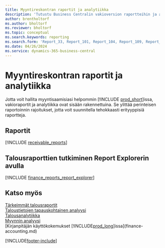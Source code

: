 ```yaml
---
title: Myyntireskontran raportit ja analytiikka
description: 'Tutustu Business Centralin vakioversion raportteihin ja analyyseihin, joiden avulla voit seurata myyntisaamiasi.'
author: brentholtorf
ms.author: bholtorf
ms.reviewer: bholtorf
ms.topic: conceptual
ms.search.keywords: reporting
ms.search.form: 'Report_33, Report_101, Report_104, Report_109, Report_112, Report_120, Report_121, Report_129, Report_211, Report_1316'
ms.date: 04/26/2024
ms.service: dynamics-365-business-central
---
```

# Myyntireskontran raportit ja analytiikka

Jotta voit hallita myyntisaamisiasi helpommin [!INCLUDE [prod_short](includes/prod_short.md)]issa, vakioraportit ja analytiikka ovat sisään rakennettuina. Se ylittää perinteisen raportoinnin rajoitukset, jotta voit suunnitella tehokkaasti erityyppisiä raportteja.  

## Raportit

[!INCLUDE [receivable_reports](includes/receivable-reports-include.md)]

## Talousraporttien tutkiminen Report Explorerin avulla

[!INCLUDE [finance_reports_report_explorer](includes/finance-reports-report-explorer-include.md)]


## Katso myös

[Tärkeimmät talousraportit](finance-reports.md)  
[Taloustietojen tapauskohtainen analyysi](ad-hoc-analysis-finance.md)   
[Talousanalytiikka](bi.md)   
[Myynnin analyysi](sales-analytics-overview.md)  
[Kirjanpitäjän käyttökokemukset [!INCLUDE[prod_long](includes/prod_long.md)]issa](finance-accounting.md)  

[!INCLUDE[footer-include](includes/footer-banner.md)]
